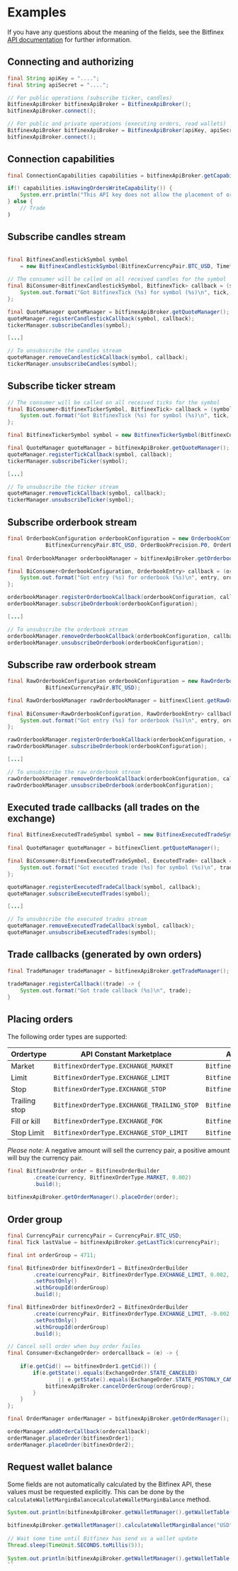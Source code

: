 # Examples

If you have any questions about the meaning of the fields, see the Bitfinex [API documentation](https://docs.bitfinex.com/v2/docs/ws-general) for further information.

## Connecting and authorizing

```java 
final String apiKey = "....";
final String apiSecret = "....";

// For public operations (subscribe ticker, candles)
BitfinexApiBroker bitfinexApiBroker = BitfinexApiBroker();
bitfinexApiBroker.connect();

// For public and private operations (executing orders, read wallets)
BitfinexApiBroker bitfinexApiBroker = BitfinexApiBroker(apiKey, apiSecret);
bitfinexApiBroker.connect();
```

## Connection capabilities
```java
final ConnectionCapabilities capabilities = bitfinexApiBroker.getCapabilities();

if(! capabilities.isHavingOrdersWriteCapability()) {
	System.err.println("This API key does not allow the placement of orders");
} else {
	// Trade
)
```

## Subscribe candles stream
```java

final BitfinexCandlestickSymbol symbol 
	= new BitfinexCandlestickSymbol(BitfinexCurrencyPair.BTC_USD, Timeframe.MINUTE_1);
	
// The consumer will be called on all received candles for the symbol
final BiConsumer<BitfinexCandlestickSymbol, BitfinexTick> callback = (symbol, tick) -> {
	System.out.format("Got BitfinexTick (%s) for symbol (%s)\n", tick, symbol);
};

final QuoteManager quoteManager = bitfinexApiBroker.getQuoteManager();
quoteManager.registerCandlestickCallback(symbol, callback);
tickerManager.subscribeCandles(symbol);

[...]

// To unsubscribe the candles stream
quoteManager.removeCandlestickCallback(symbol, callback);
tickerManager.unsubscribeCandles(symbol);
```

## Subscribe ticker stream
```java
// The consumer will be called on all received ticks for the symbol
final BiConsumer<BitfinexTickerSymbol, BitfinexTick> callback = (symbol, tick) -> {
	System.out.format("Got BitfinexTick (%s) for symbol (%s)\n", tick, symbol);
};

final BitfinexTickerSymbol symbol = new BitfinexTickerSymbol(BitfinexCurrencyPair.BTC_USD);

final QuoteManager quoteManager = bitfinexApiBroker.getQuoteManager();
quoteManager.registerTickCallback(symbol, callback);
tickerManager.subscribeTicker(symbol);

[...]

// To unsubscribe the ticker stream
quoteManager.removeTickCallback(symbol, callback);
tickerManager.unsubscribeTicker(symbol);
```

## Subscribe orderbook stream
```java
final OrderbookConfiguration orderbookConfiguration = new OrderbookConfiguration(
			BitfinexCurrencyPair.BTC_USD, OrderBookPrecision.P0, OrderBookFrequency.F0, 25);
			
final OrderbookManager orderbookManager = bitfinexApiBroker.getOrderbookManager();

final BiConsumer<OrderbookConfiguration, OrderbookEntry> callback = (orderbookConfig, entry) -> {
	System.out.format("Got entry (%s) for orderbook (%s)\n", entry, orderbookConfig);
};

orderbookManager.registerOrderbookCallback(orderbookConfiguration, callback);
orderbookManager.subscribeOrderbook(orderbookConfiguration);

[...]

// To unsubscribe the orderbook stream
orderbookManager.removeOrderbookCallback(orderbookConfiguration, callback);
orderbookManager.unsubscribeOrderbook(orderbookConfiguration);
```

## Subscribe raw orderbook stream
```java
final RawOrderbookConfiguration orderbookConfiguration = new RawOrderbookConfiguration(
			BitfinexCurrencyPair.BTC_USD);

final RawOrderbookManager rawOrderbookManager = bitfinexClient.getRawOrderbookManager();
			
final BiConsumer<RawOrderbookConfiguration, RawOrderbookEntry> callback = (orderbookConfig, entry) -> {
	System.out.format("Got entry (%s) for orderbook (%s)\n", entry, orderbookConfig);
};

rawOrderbookManager.registerOrderbookCallback(orderbookConfiguration, callback);
rawOrderbookManager.subscribeOrderbook(orderbookConfiguration);

[...]

// To unsubscribe the raw orderbook stream
rawOrderbookManager.removeOrderbookCallback(orderbookConfiguration, callback);
rawOrderbookManager.unsubscribeOrderbook(orderbookConfiguration);
```

## Executed trade callbacks (all trades on the exchange)
```java
final BitfinexExecutedTradeSymbol symbol = new BitfinexExecutedTradeSymbol(BitfinexCurrencyPair.BTC_USD);
			
final QuoteManager quoteManager = bitfinexClient.getQuoteManager();

final BiConsumer<BitfinexExecutedTradeSymbol, ExecutedTrade> callback = (symbol, trade) -> {
	System.out.format("Got executed trade (%s) for symbol (%s)\n", trade, symbol);
};

quoteManager.registerExecutedTradeCallback(symbol, callback);
quoteManager.subscribeExecutedTrades(symbol);

[...]

// To unsubscribe the executed trades stream
quoteManager.removeExecutedTradeCallback(symbol, callback);
quoteManager.unsubscribeExecutedTrades(symbol);
```

## Trade callbacks (generated by own orders)
```java
final TradeManager tradeManager = bitfinexApiBroker.getTradeManager();		
		
tradeManager.registerCallback((trade) -> {
	System.out.format("Got trade callback (%s)\n", trade);
}
```

## Placing orders

The following order types are supported:

|   Ordertype   |            API Constant Marketplace          |          API Constant Margin         |
| ------------- | -------------------------------------------- | ------------------------------------ |
| Market        | ``BitfinexOrderType.EXCHANGE_MARKET``        | ``BitfinexOrderType.MARKET``         |
| Limit         | ``BitfinexOrderType.EXCHANGE_LIMIT``         | ``BitfinexOrderType.LIMIT``          |
| Stop          | ``BitfinexOrderType.EXCHANGE_STOP``          | ``BitfinexOrderType.STOP``           |
| Trailing stop | ``BitfinexOrderType.EXCHANGE_TRAILING_STOP`` | ``BitfinexOrderType.TRAILING_STOP``  |
| Fill or kill  | ``BitfinexOrderType.EXCHANGE_FOK``           | ``BitfinexOrderType.FOK``            |
| Stop Limit    | ``BitfinexOrderType.EXCHANGE_STOP_LIMIT``    | ``BitfinexOrderType.STOP_LIMIT``     |

_Please note:_ A negative amount will sell the currency pair, a positive amount will buy the currency pair. 

```java
final BitfinexOrder order = BitfinexOrderBuilder
		.create(currency, BitfinexOrderType.MARKET, 0.002)
		.build();
		
bitfinexApiBroker.getOrderManager().placeOrder(order);
```

## Order group
```java
final CurrencyPair currencyPair = CurrencyPair.BTC_USD;
final Tick lastValue = bitfinexApiBroker.getLastTick(currencyPair);

final int orderGroup = 4711;

final BitfinexOrder bitfinexOrder1 = BitfinexOrderBuilder
		.create(currencyPair, BitfinexOrderType.EXCHANGE_LIMIT, 0.002, lastValue.getClosePrice().toDouble() / 100.0 * 100.1)
		.setPostOnly()
		.withGroupId(orderGroup)
		.build();

final BitfinexOrder bitfinexOrder2 = BitfinexOrderBuilder
		.create(currencyPair, BitfinexOrderType.EXCHANGE_LIMIT, -0.002, lastValue.getClosePrice().toDouble() / 100.0 * 101)
		.setPostOnly()
		.withGroupId(orderGroup)
		.build();

// Cancel sell order when buy order failes
final Consumer<ExchangeOrder> ordercallback = (e) -> {
		
	if(e.getCid() == bitfinexOrder1.getCid()) {
		if(e.getState().equals(ExchangeOrder.STATE_CANCELED) 
				|| e.getState().equals(ExchangeOrder.STATE_POSTONLY_CANCELED)) {
			bitfinexApiBroker.cancelOrderGroup(orderGroup);
		}
	}
};

final OrderManager orderManager = bitfinexApiBroker.getOrderManager();

orderManager.addOrderCallback(ordercallback);
orderManager.placeOrder(bitfinexOrder1);
orderManager.placeOrder(bitfinexOrder2);
```

## Request wallet balance
Some fields are not automatically calculated by the Bitfinex API, these values must be requested explicitly. This can be done by the `calculateWalletMarginBalancecalculateWalletMarginBalance` method.

```java
System.out.println(bitfinexApiBroker.getWalletManager().getWalletTable().get("margin", "USD"));
		
bitfinexApiBroker.getWalletManager().calculateWalletMarginBalance("USD");
		
// Wait some time until Bitfinex has send us a wallet update
Thread.sleep(TimeUnit.SECONDS.toMillis(5));
		
System.out.println(bitfinexApiBroker.getWalletManager().getWalletTable().get("margin", "USD"));
``